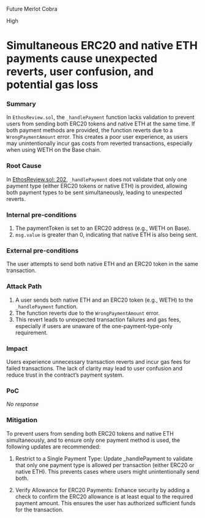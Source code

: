 Future Merlot Cobra

High

# Simultaneous ERC20 and native ETH payments cause unexpected reverts, user confusion, and potential gas loss

### Summary

In `EthosReview.sol`, the `_handlePayment` function lacks validation to prevent users from sending both ERC20 tokens and native ETH at the same time. If both payment methods are provided, the function reverts due to a `WrongPaymentAmount` error. This creates a poor user experience, as users may unintentionally incur gas costs from reverted transactions, especially when using WETH on the Base chain.

### Root Cause

In [EthosReview.sol: 202](https://github.com/sherlock-audit/2024-10-ethos-network/blob/main/ethos/packages/contracts/contracts/EthosReview.sol#L202), `_handlePayment` does not validate that only one payment type (either ERC20 tokens or native ETH) is provided, allowing both payment types to be sent simultaneously, leading to unexpected reverts.

### Internal pre-conditions

1. The paymentToken is set to an ERC20 address (e.g., WETH on Base).
2. `msg.value` is greater than 0, indicating that native ETH is also being sent.

### External pre-conditions

The user attempts to send both native ETH and an ERC20 token in the same transaction.

### Attack Path

1. A user sends both native ETH and an ERC20 token (e.g., WETH) to the `_handlePayment` function.
2. The function reverts due to the `WrongPaymentAmount` error.
3. This revert leads to unexpected transaction failures and gas fees, especially if users are unaware of the one-payment-type-only requirement.


### Impact

Users experience unnecessary transaction reverts and incur gas fees for failed transactions. The lack of clarity may lead to user confusion and reduce trust in the contract’s payment system.

### PoC

_No response_

### Mitigation

To prevent users from sending both ERC20 tokens and native ETH simultaneously, and to ensure only one payment method is used, the following updates are recommended:

1. Restrict to a Single Payment Type: Update _handlePayment to validate that only one payment type is allowed per transaction (either ERC20 or native ETH). This prevents cases where users might unintentionally send both.

2. Verify Allowance for ERC20 Payments: Enhance security by adding a check to confirm the ERC20 allowance is at least equal to the required payment amount. This ensures the user has authorized sufficient funds for the transaction.